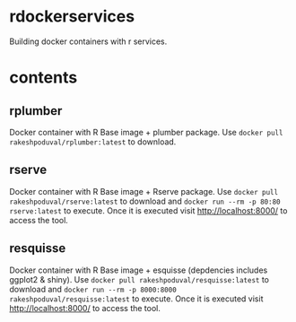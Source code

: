 # rdockerservices
Building docker containers with r services.

# contents 

## rplumber

Docker container with R Base image + plumber package. Use `docker pull rakeshpoduval/rplumber:latest` to download.

## rserve

Docker container with R Base image + Rserve package. Use `docker pull rakeshpoduval/rserve:latest` to download and `docker run --rm -p 80:80 rserve:latest` to execute. Once it is executed visit <http://localhost:8000/> to access the tool. 

## resquisse

Docker container with R Base image + esquisse (depdencies includes ggplot2 & shiny). Use `docker pull rakeshpoduval/resquisse:latest` to download and `docker run --rm -p 8000:8000 rakeshpoduval/resquisse:latest` to execute. Once it is executed visit <http://localhost:8000/> to access the tool. 
